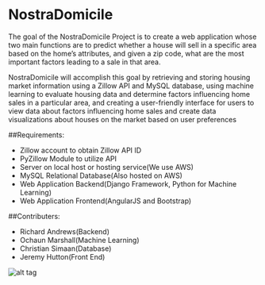 # NostraDomicile
The goal of the NostraDomicile Project is to create a web application whose two main functions are to predict whether a house will sell in a specific area based on the home’s attributes, and given a zip code, what are the most important factors leading to a sale in that area.

NostraDomicile will accomplish this goal by retrieving and storing housing market information using a Zillow API and MySQL database, using machine learning to evaluate housing data and determine factors influencing home sales in a particular area, and creating a user-friendly interface for users to view data about factors influencing home sales and create data visualizations about houses on the market based on user preferences

##Requirements:
* Zillow account to obtain Zillow API ID
* PyZillow Module to utilize API
* Server on local host or hosting service(We use AWS)
* MySQL Relational Database(Also hosted on AWS)
* Web Application Backend(Django Framework, Python for Machine Learning)
* Web Application Frontend(AngularJS and Bootstrap)
 

##Contributers:
* Richard Andrews(Backend)
* Ochaun Marshall(Machine Learning)
* Christian Simaan(Database)
* Jeremy Hutton(Front End)

![alt tag](https://cloud.githubusercontent.com/assets/10904693/22768230/a253298e-ee4e-11e6-9857-a7c4c1256a8a.png)  

